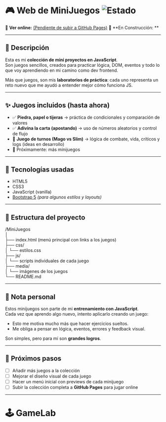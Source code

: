 # 🎮 Web de MiniJuegos ![Estado](https://img.shields.io/badge/versión-en%20progreso-orange)

🔗 **Ver online:** [(Pendiente de subir a GitHub Pages)](https://jesus323dev.github.io/GameLab/)
🚧 **En Construcción: **

---

## 📝 Descripción

Esta es mi **colección de mini proyectos en JavaScript**.  
Son juegos sencillos, creados para practicar lógica, DOM, eventos y todo lo que voy aprendiendo en mi camino como dev frontend.  

Más que juegos, son mis **laboratorios de práctica**: cada uno representa un reto nuevo que me ayudó a entender mejor cómo funciona JS.

---

## ✨ Juegos incluidos (hasta ahora)

- ✅ **Piedra, papel o tijeras** → práctica de condicionales y comparación de valores  
- ✅ **Adivina la carta (apostando)** → uso de números aleatorios y control de flujo  
- 🚧 **Juego de turnos (Mago vs Slim)** → lógica de combate, vida, críticos y logs (ideas en desarrollo)  
- 🚧 Próximamente: más minijuegos

---

## 🧰 Tecnologías usadas

- HTML5  
- CSS3  
- JavaScript (vanilla)  
- [Bootstrap 5](https://getbootstrap.com/) *(para algunos estilos y layouts)*  

---

## 📂 Estructura del proyecto

/MiniJuegos  
│  
├── index.html (menú principal con links a los juegos)  
├── css/  
│   └── estilos.css  
├── js/  
│   └── scripts individuales de cada juego  
├── media/  
│   └── imágenes de los juegos  
└── README.md  

---

## 🧠 Nota personal

Estos minijuegos son parte de mi **entrenamiento con JavaScript**.  
Cada vez que aprendo algo nuevo, intento aplicarlo creando un juego:  
- Esto me motiva mucho más que hacer ejercicios sueltos.  
- Me obliga a pensar en lógica, eventos, errores y feedback visual.  

Son simples, pero para mí son **grandes logros**.  

---

## 🚀 Próximos pasos

- [ ] Añadir más juegos a la colección  
- [ ] Mejorar el diseño visual de cada juego  
- [ ] Hacer un menú inicial con previews de cada minijuego  
- [ ] Subir la colección completa a **GitHub Pages** para jugar online  

---

# 🕹️ GameLab
